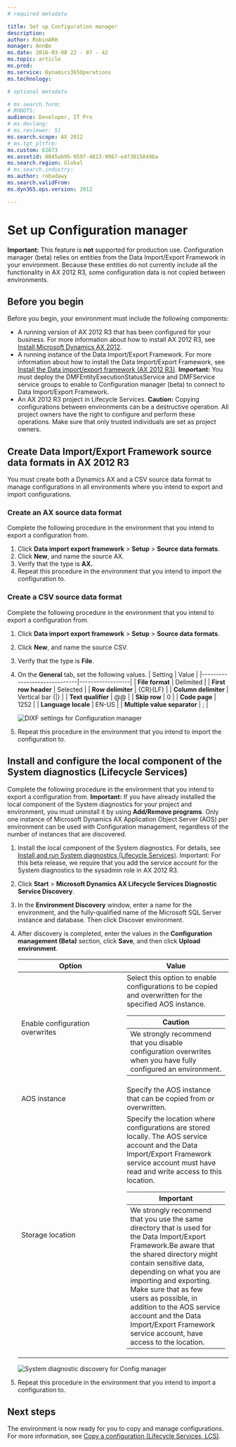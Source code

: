 ```yaml
---
# required metadata

title: Set up Configuration manager
description: 
author: RobinARH
manager: AnnBe
ms.date: 2016-03-08 22 - 07 - 42
ms.topic: article
ms.prod: 
ms.service: Dynamics365Operations
ms.technology: 

# optional metadata

# ms.search.form: 
# ROBOTS: 
audience: Developer, IT Pro
# ms.devlang: 
# ms.reviewer: 51
ms.search.scope: AX 2012
# ms.tgt_pltfrm: 
ms.custom: 62673
ms.assetid: 0845ab95-9597-4813-9967-e4f3815849ba
ms.search.region: Global
# ms.search.industry: 
ms.author: robadawy
ms.search.validFrom: 
ms.dyn365.ops.version: 2012

---
```


# Set up Configuration manager



**Important:** This feature is **not** supported for production use. Configuration manager (beta) relies on entities from the Data Import/Export Framework in your environment. Because these entities do not currently include all the functionality in AX 2012 R3, some configuration data is not copied between environments.

## Before you begin
Before you begin, your environment must include the following components:

-   A running version of AX 2012 R3 that has been configured for your business. For more information about how to install AX 2012 R3, see [Install Microsoft Dynamics AX 2012](http://technet.microsoft.com/library/fbe52b68-1294-4398-b233-f8ec37c6d531(AX.60).aspx).
-   A running instance of the Data Import/Export Framework. For more information about how to install the Data Import/Export Framework, see [Install the Data import/export framework (AX 2012 R3)](../ax-2012/install-dixf.md). **Important:** You must deploy the DMFEntityExecutionStatusService and DMFService service groups to enable to Configuration manager (beta) to connect to Data Import/Export Framework.
-   An AX 2012 R3 project in Lifecycle Services. **Caution:** Copying configurations between environments can be a destructive operation. All project owners have the right to configure and perform these operations. Make sure that only trusted individuals are set as project owners.

## Create Data Import/Export Framework source data formats in AX 2012 R3
You must create both a Dynamics AX and a CSV source data format to manage configurations in all environments where you intend to export and import configurations.

### Create an AX source data format

Complete the following procedure in the environment that you intend to export a configuration from.

1.  Click **Data import export framework** &gt; **Setup** &gt; **Source data formats**.
2.  Click **New**, and name the source AX.
3.  Verify that the type is **AX.**
4.  Repeat this procedure in the environment that you intend to import the configuration to.

### Create a CSV source data format

Complete the following procedure in the environment that you intend to export a configuration from.

1.  Click **Data import export framework** &gt; **Setup** &gt; **Source data formats**.
2.  Click **New**, and name the source CSV.
3.  Verify that the type is **File**.
4.  On the **General** tab, set the following values.
    | Setting                      | Value            |
    |------------------------------|------------------|
    | **File format**              | Delimited        |
    | **First row header**         | Selected         |
    | **Row delimiter**            | {CR}{LF}         |
    | **Column delimiter**         | Vertical bar {|} |
    | **Text qualifier**           | @@               |
    | **Skip row**                 | 0                |
    | **Code page**                | 1252             |
    | **Language locale**          | EN-US            |
    | **Multiple value separator** | ;                |

    ![DIXF settings for Configuration manager](./media/dixfconfigurationmanager.png)
5.  Repeat this procedure in the environment that you intend to import the configuration to.

## Install and configure the local component of the System diagnostics (Lifecycle Services)
Complete the following procedure in the environment that you intend to export a configuration from. **Important:** If you have already installed the local component of the System diagnostics for your project and environment, you must uninstall it by using **Add/Remove programs**. Only one instance of Microsoft Dynamics AX Application Object Server (AOS) per environment can be used with Configuration management, regardless of the number of instances that are discovered.

1.  Install the local component of the System diagnostics. For details, see [Install and run System diagnostics (Lifecycle Services)](../ax-2012/install-run-system-diagnostics-lcs.md). Important: For this beta release, we require that you add the service account for the System diagnostics to the sysadmin role in AX 2012 R3.
2.  Click **Start** &gt; **Microsoft Dynamics AX Lifecycle Services Diagnostic Service Discovery**.
3.  In the **Environment Discovery** window, enter a name for the environment, and the fully-qualified name of the Microsoft SQL Server instance and database. Then click Discover environment.
4.  After discovery is completed, enter the values in the **Configuration management (Beta)** section, click **Save**, and then click **Upload environment**.
    <table>
    <colgroup>
    <col width="50%" />
    <col width="50%" />
    </colgroup>
    <thead>
    <tr class="header">
    <th>Option</th>
    <th>Value</th>
    </tr>
    </thead>
    <tbody>
    <tr class="odd">
    <td><span class="ui">Enable configuration overwrites</span></td>
    <td>Select this option to enable configurations to be copied and overwritten for the specified AOS instance.
    <div class="alert">
    <table>
    <thead>
    <tr class="header">
    <th><strong>Caution</strong></th>
    </tr>
    </thead>
    <tbody>
    <tr class="odd">
    <td>We strongly recommend that you disable configuration overwrites when you have fully configured an environment.</td>
    </tr>
    </tbody>
    </table>
    </div></td>
    </tr>
    <tr class="even">
    <td><span class="ui">AOS instance</span></td>
    <td>Specify the AOS instance that can be copied from or overwritten.</td>
    </tr>
    <tr class="odd">
    <td><span class="ui">Storage location</span></td>
    <td>Specify the location where configurations are stored locally. The AOS service account and the Data Import/Export Framework service account must have read and write access to this location.
    <div class="alert">
    <table>
    <thead>
    <tr class="header">
    <th><strong>Important</strong></th>
    </tr>
    </thead>
    <tbody>
    <tr class="odd">
    <td>We strongly recommend that you use the same directory that is used for the Data Import/Export Framework.Be aware that the shared directory might contain sensitive data, depending on what you are importing and exporting. Make sure that as few users as possible, in addition to the AOS service account and the Data Import/Export Framework service account, have access to the location.</td>
    </tr>
    </tbody>
    </table>
    </div></td>
    </tr>
    </tbody>
    </table>

    ![System diagnostic discovery for Config manager](./media/systemdiagnosticconfigurationmanagerdiscoverysettings.png)
5.  Repeat this procedure in the environment that you intend to import a configuration to.

## Next steps
The environment is now ready for you to copy and manage configurations. For more information, see [Copy a configuration (Lifecycle Services, LCS)](copy-configuration-lcs.md).

